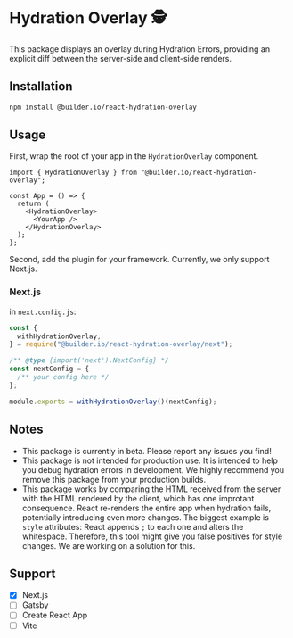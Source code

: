 # Hydration Overlay 🕵️

This package displays an overlay during Hydration Errors, providing an explicit diff between the server-side and client-side renders.

## Installation

```bash
npm install @builder.io/react-hydration-overlay
```

## Usage

First, wrap the root of your app in the `HydrationOverlay` component.

```tsx
import { HydrationOverlay } from "@builder.io/react-hydration-overlay";

const App = () => {
  return (
    <HydrationOverlay>
      <YourApp />
    </HydrationOverlay>
  );
};
```

Second, add the plugin for your framework. Currently, we only support Next.js.

### Next.js

in `next.config.js`:

```js
const {
  withHydrationOverlay,
} = require("@builder.io/react-hydration-overlay/next");

/** @type {import('next').NextConfig} */
const nextConfig = {
  /** your config here */
};

module.exports = withHydrationOverlay()(nextConfig);
```

## Notes

- This package is currently in beta. Please report any issues you find!
- This package is not intended for production use. It is intended to help you debug hydration errors in development. We highly recommend you remove this package from your production builds.
- This package works by comparing the HTML received from the server with the HTML rendered by the client, which has one improtant consequence. React re-renders the entire app when hydration fails, potentially introducing even more changes. The biggest example is `style` attributes: React appends `;` to each one and alters the whitespace. Therefore, this tool might give you false positives for style changes. We are working on a solution for this.

## Support

- [x] Next.js
- [ ] Gatsby
- [ ] Create React App
- [ ] Vite
